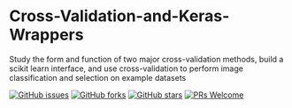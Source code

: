 # Cross-Validation-and-Keras-Wrappers
Study the form and function of two major cross-validation methods, build a scikit learn interface, and use cross-validation to perform image classification and selection on example datasets

[![GitHub issues](https://img.shields.io/github/issues/Develop-Packt/Cross-Validation-and-Keras-Wrappers.svg)](https://github.com/Develop-Packt/Cross-Validation-and-Keras-Wrappers/issues)
[![GitHub forks](https://img.shields.io/github/forks/Develop-Packt/Cross-Validation-and-Keras-Wrappers.svg)](https://github.com/Develop-Packt/Cross-Validation-and-Keras-Wrappers/network)
[![GitHub stars](https://img.shields.io/github/stars/Develop-Packt/Cross-Validation-and-Keras-Wrappers.svg)](https://github.com/Develop-Packt/Cross-Validation-and-Keras-Wrappers/stargazers)
[![PRs Welcome](https://img.shields.io/badge/PRs-welcome-brightgreen.svg)](https://github.com/Develop-Packt/Cross-Validation-and-Keras-Wrappers/pulls)
